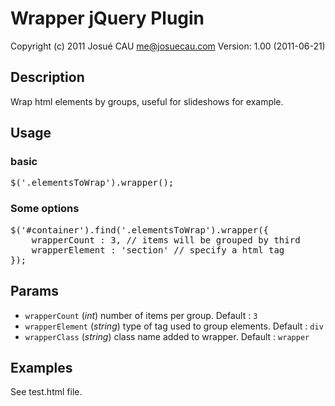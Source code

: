 #	Wrapper jQuery Plugin
Copyright (c) 2011 Josué CAU <me@josuecau.com>
Version: 1.00 (2011-06-21)

##	Description
Wrap html elements by groups, useful for slideshows for example.

##	Usage
### basic
<pre>
$('.elementsToWrap').wrapper();
</pre>
###	Some options
<pre>
$('#container').find('.elementsToWrap').wrapper({
	wrapperCount : 3, // items will be grouped by third
	wrapperElement : 'section' // specify a html tag
});
</pre>

##	Params
<ul>
	<li><code>wrapperCount</code> (<em>int</em>) number of items per group. Default : <code>3</code></li>
	<li><code>wrapperElement</code> (<em>string</em>) type of tag used to group elements. Default : <code>div</code></li>
	<li><code>wrapperClass</code> (<em>string</em>) class name added to wrapper. Default : <code>wrapper</code></li>
</ul>

##	Examples
See test.html file.
